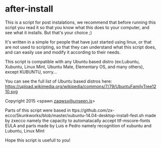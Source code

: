 # after-install
This is a script for post instalations, we recommend that before running this script you read it so that you know what this does to your computer, and see what it installs. But that's your choice ;)                                   

It's written in a simple for people that have just started using linux, or that are not used to scripting, so that they can understand what this script does, and can easily use and modify it according to their needs.	       

This script is compatible with any Ubuntu based distro (ex:Lubuntu, Xubuntu, Linux Mint, Ubuntu Mate, Elementary OS, and many others), except KUBUNTU, sorry...

You can see the full list of Ubuntu based distros here: 
https://upload.wikimedia.org/wikipedia/commons/7/79/UbuntuFamilyTree1210.svg

Copyright 2015 <spawn zaqwsx@unseen.is>
 
Parts of this script were based in ttps://github.com/zx-ecco/Skunkworks/blob/master/xubuntu-14.04-desktop-install-fest.sh
made by zxecco namely the capacity to automatacally accept ttf-mscore-fonts EULA and parts made by Luis e Pedro namely recognition of xubuntu and Lubuntu, Linux Mint

Hope this script is usefull to you!


